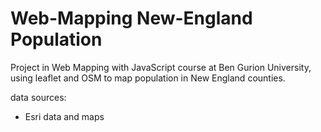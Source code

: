 # Web-Mapping New-England Population
Project in Web Mapping with JavaScript course at Ben Gurion University, using leaflet and OSM to map population in New England counties.

data sources:
* Esri data and maps
